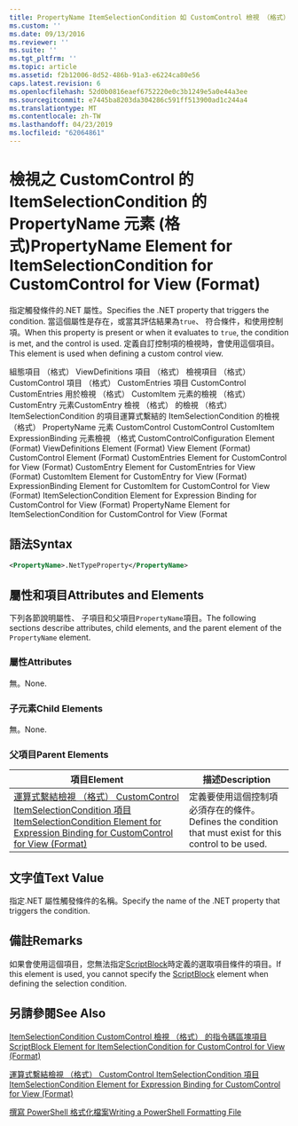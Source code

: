```yaml
---
title: PropertyName ItemSelectionCondition 如 CustomControl 檢視 （格式） 的項目 |Microsoft Docs
ms.custom: ''
ms.date: 09/13/2016
ms.reviewer: ''
ms.suite: ''
ms.tgt_pltfrm: ''
ms.topic: article
ms.assetid: f2b12006-8d52-486b-91a3-e6224ca80e56
caps.latest.revision: 6
ms.openlocfilehash: 52d0b0816eaef6752220e0c3b1249e5a0e44a3ee
ms.sourcegitcommit: e7445ba8203da304286c591ff513900ad1c244a4
ms.translationtype: MT
ms.contentlocale: zh-TW
ms.lasthandoff: 04/23/2019
ms.locfileid: "62064861"
---
```

# <a name="propertyname-element-for-itemselectioncondition-for-customcontrol-for-view-format"></a><span data-ttu-id="b0a04-102">檢視之 CustomControl 的 ItemSelectionCondition 的 PropertyName 元素 (格式)</span><span class="sxs-lookup"><span data-stu-id="b0a04-102">PropertyName Element for ItemSelectionCondition for CustomControl for View (Format)</span></span>

<span data-ttu-id="b0a04-103">指定觸發條件的.NET 屬性。</span><span class="sxs-lookup"><span data-stu-id="b0a04-103">Specifies the .NET property that triggers the condition.</span></span> <span data-ttu-id="b0a04-104">當這個屬性是存在，或當其評估結果為`true`、 符合條件，和使用控制項。</span><span class="sxs-lookup"><span data-stu-id="b0a04-104">When this property is present or when it evaluates to `true`, the condition is met, and the control is used.</span></span> <span data-ttu-id="b0a04-105">定義自訂控制項的檢視時，會使用這個項目。</span><span class="sxs-lookup"><span data-stu-id="b0a04-105">This element is used when defining a custom control view.</span></span>

<span data-ttu-id="b0a04-106">組態項目 （格式） ViewDefinitions 項目 （格式） 檢視項目 （格式） CustomControl 項目 （格式） CustomEntries 項目 CustomControl CustomEntries 用於檢視 （格式） CustomItem 元素的檢視 （格式） CustomEntry 元素CustomEntry 檢視 （格式） 的檢視 （格式） ItemSelectionCondition 的項目運算式繫結的 ItemSelectionCondition 的檢視 （格式） PropertyName 元素 CustomControl CustomControl CustomItem ExpressionBinding 元素檢視 （格式 CustomControl</span><span class="sxs-lookup"><span data-stu-id="b0a04-106">Configuration Element (Format) ViewDefinitions Element (Format) View Element (Format) CustomControl Element (Format) CustomEntries Element for CustomControl for View (Format) CustomEntry Element for CustomEntries for View (Format) CustomItem Element for CustomEntry for View (Format) ExpressionBinding Element for CustomItem for CustomControl for View (Format) ItemSelectionCondition Element for Expression Binding for CustomControl for View (Format) PropertyName Element for ItemSelectionCondition for CustomControl for View (Format</span></span>

## <a name="syntax"></a><span data-ttu-id="b0a04-107">語法</span><span class="sxs-lookup"><span data-stu-id="b0a04-107">Syntax</span></span>

```xml
<PropertyName>.NetTypeProperty</PropertyName>
```

## <a name="attributes-and-elements"></a><span data-ttu-id="b0a04-108">屬性和項目</span><span class="sxs-lookup"><span data-stu-id="b0a04-108">Attributes and Elements</span></span>

<span data-ttu-id="b0a04-109">下列各節說明屬性、 子項目和父項目`PropertyName`項目。</span><span class="sxs-lookup"><span data-stu-id="b0a04-109">The following sections describe attributes, child elements, and the parent element of the `PropertyName` element.</span></span>

### <a name="attributes"></a><span data-ttu-id="b0a04-110">屬性</span><span class="sxs-lookup"><span data-stu-id="b0a04-110">Attributes</span></span>

<span data-ttu-id="b0a04-111">無。</span><span class="sxs-lookup"><span data-stu-id="b0a04-111">None.</span></span>

### <a name="child-elements"></a><span data-ttu-id="b0a04-112">子元素</span><span class="sxs-lookup"><span data-stu-id="b0a04-112">Child Elements</span></span>

<span data-ttu-id="b0a04-113">無。</span><span class="sxs-lookup"><span data-stu-id="b0a04-113">None.</span></span>

### <a name="parent-elements"></a><span data-ttu-id="b0a04-114">父項目</span><span class="sxs-lookup"><span data-stu-id="b0a04-114">Parent Elements</span></span>

|<span data-ttu-id="b0a04-115">項目</span><span class="sxs-lookup"><span data-stu-id="b0a04-115">Element</span></span>|<span data-ttu-id="b0a04-116">描述</span><span class="sxs-lookup"><span data-stu-id="b0a04-116">Description</span></span>|
|-------------|-----------------|
|[<span data-ttu-id="b0a04-117">運算式繫結檢視 （格式） CustomControl ItemSelectionCondition 項目</span><span class="sxs-lookup"><span data-stu-id="b0a04-117">ItemSelectionCondition Element for Expression Binding for CustomControl for View (Format)</span></span>](./itemselectioncondition-element-for-expressionbinding-for-customcontrol-format.md)|<span data-ttu-id="b0a04-118">定義要使用這個控制項必須存在的條件。</span><span class="sxs-lookup"><span data-stu-id="b0a04-118">Defines the condition that must exist for this control to be used.</span></span>|

## <a name="text-value"></a><span data-ttu-id="b0a04-119">文字值</span><span class="sxs-lookup"><span data-stu-id="b0a04-119">Text Value</span></span>

<span data-ttu-id="b0a04-120">指定.NET 屬性觸發條件的名稱。</span><span class="sxs-lookup"><span data-stu-id="b0a04-120">Specify the name of the .NET property that triggers the condition.</span></span>

## <a name="remarks"></a><span data-ttu-id="b0a04-121">備註</span><span class="sxs-lookup"><span data-stu-id="b0a04-121">Remarks</span></span>

<span data-ttu-id="b0a04-122">如果會使用這個項目，您無法指定[ScriptBlock](./scriptblock-element-for-itemselectioncondition-for-customcontrol-for-view-format.md)時定義的選取項目條件的項目。</span><span class="sxs-lookup"><span data-stu-id="b0a04-122">If this element is used, you cannot specify the [ScriptBlock](./scriptblock-element-for-itemselectioncondition-for-customcontrol-for-view-format.md) element when defining the selection condition.</span></span>

## <a name="see-also"></a><span data-ttu-id="b0a04-123">另請參閱</span><span class="sxs-lookup"><span data-stu-id="b0a04-123">See Also</span></span>

[<span data-ttu-id="b0a04-124">ItemSelectionCondition CustomControl 檢視 （格式） 的指令碼區塊項目</span><span class="sxs-lookup"><span data-stu-id="b0a04-124">ScriptBlock Element for ItemSelectionCondition for CustomControl for View (Format)</span></span>](./scriptblock-element-for-itemselectioncondition-for-customcontrol-for-view-format.md)

[<span data-ttu-id="b0a04-125">運算式繫結檢視 （格式） CustomControl ItemSelectionCondition 項目</span><span class="sxs-lookup"><span data-stu-id="b0a04-125">ItemSelectionCondition Element for Expression Binding for CustomControl for View (Format)</span></span>](./itemselectioncondition-element-for-expressionbinding-for-customcontrol-format.md)

[<span data-ttu-id="b0a04-126">撰寫 PowerShell 格式化檔案</span><span class="sxs-lookup"><span data-stu-id="b0a04-126">Writing a PowerShell Formatting File</span></span>](./writing-a-powershell-formatting-file.md)
